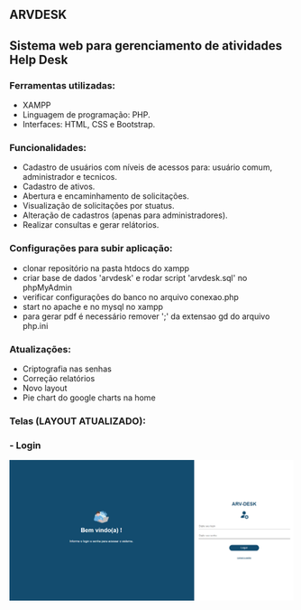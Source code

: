 ## ARVDESK

## Sistema web para gerenciamento de atividades Help Desk

### Ferramentas utilizadas:
- XAMPP
- Linguagem de programação: PHP.
- Interfaces: HTML, CSS e Bootstrap.

### Funcionalidades:
- Cadastro de usuários com níveis de acessos para: usuário comum, administrador e tecnicos.
- Cadastro de ativos.
- Abertura e encaminhamento de solicitações.
- Visualização de solicitações por stuatus.
- Alteração de cadastros (apenas para administradores).
- Realizar consultas e gerar relátorios.

### Configurações para subir aplicação:
- clonar repositório na pasta htdocs do xampp
- criar base de dados 'arvdesk' e rodar script 'arvdesk.sql' no phpMyAdmin
- verificar configurações do banco no arquivo conexao.php
- start no apache e no mysql no xampp
- para gerar pdf é necessário remover ';' da extensao gd do arquivo php.ini 

### Atualizações:
- Criptografia nas senhas
- Correção relatórios
- Novo layout
- Pie chart do google charts na home

### Telas (LAYOUT ATUALIZADO):


### - Login
![index](https://github.com/infoedesigner/sistemaHelpdesk/blob/master/new-index.png)


